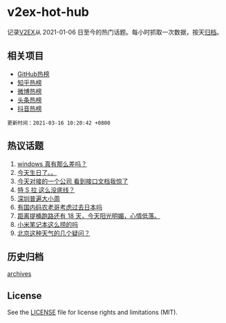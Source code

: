 # v2ex-hot-hub

 记录[V2EX](https://www.v2ex.com/)从 2021-01-06 日至今的热门话题。每小时抓取一次数据，按天[归档](archives)。
 
 ## 相关项目

- [GitHub热榜](https://github.com/lonnyzhang423/github-hot-hub)
- [知乎热榜](https://github.com/lonnyzhang423/zhihu-hot-hub)
- [微博热榜](https://github.com/lonnyzhang423/weibo-hot-hub)
- [头条热榜](https://github.com/lonnyzhang423/toutiao-hot-hub)
- [抖音热榜](https://github.com/lonnyzhang423/douyin-hot-hub)


 `更新时间：2021-03-16 10:20:42 +0800`

## 热议话题

1. [windows 真有那么差吗？](https://www.v2ex.com/t/761788)
1. [今天生日了。。](https://www.v2ex.com/t/761927)
1. [今天对接的一个公司 看到接口文档我惊了](https://www.v2ex.com/t/761703)
1. [特 S 拉 这么没底线？](https://www.v2ex.com/t/761805)
1. [深圳普遍大小周](https://www.v2ex.com/t/761728)
1. [有国内码农老哥考虑过去日本吗](https://www.v2ex.com/t/761926)
1. [距离提桶跑路还有 18 天，今天阳光明媚，心情低落。](https://www.v2ex.com/t/761717)
1. [小米笔记本这么捞的吗](https://www.v2ex.com/t/761751)
1. [北京这种天气的几个疑问？](https://www.v2ex.com/t/761690)

## 历史归档

[archives](archives)

## License

See the [LICENSE](LICENSE) file for license rights and limitations (MIT).
